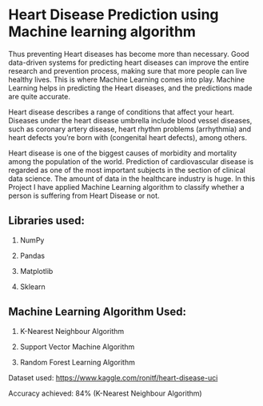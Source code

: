 # Heart Disease Prediction using Machine learning algorithm

Thus preventing Heart diseases has become more than necessary. Good data-driven systems for predicting heart diseases can improve the entire research and prevention process, making sure that more people can live healthy lives. This is where Machine Learning comes into play. Machine Learning helps in predicting the Heart diseases, and the predictions made are quite accurate.

Heart disease describes a range of conditions that affect your heart. Diseases under the heart disease umbrella include blood vessel diseases, such as coronary artery disease, heart rhythm problems (arrhythmia) and heart defects you’re born with (congenital heart defects), among others.

Heart disease is one of the biggest causes of morbidity and mortality among the population of the world. Prediction of cardiovascular disease is regarded as one of the most important subjects in the section of clinical data science. The amount of data in the healthcare industry is huge. In this Project I have applied Machine Learning algorithm to classify whether a person is suffering from Heart Disease or not.


## Libraries used:

1. NumPy

2. Pandas

3. Matplotlib

4. Sklearn


## Machine Learning Algorithm Used:

1. K-Nearest Neighbour Algorithm

2. Support Vector Machine Algorithm

3. Random Forest Learning Algorithm


Dataset used: https://www.kaggle.com/ronitf/heart-disease-uci

Accuracy achieved: 84% (K-Nearest Neighbour Algorithm)
